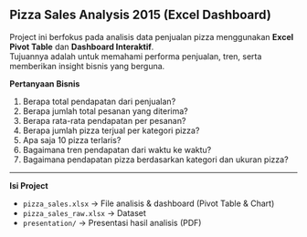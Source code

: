 ## Pizza Sales Analysis 2015 (Excel Dashboard)

Project ini berfokus pada analisis data penjualan pizza menggunakan **Excel Pivot Table** dan **Dashboard Interaktif**.  
Tujuannya adalah untuk memahami performa penjualan, tren, serta memberikan insight bisnis yang berguna.

**Pertanyaan Bisnis**
1. Berapa total pendapatan dari penjualan?  
2. Berapa jumlah total pesanan yang diterima? 
3. Berapa rata-rata pendapatan per pesanan? 
4. Berapa jumlah pizza terjual per kategori pizza?
5. Apa saja 10 pizza terlaris?
6. Bagaimana tren pendapatan dari waktu ke waktu?
7. Bagaimana pendapatan pizza berdasarkan kategori dan ukuran pizza?
---
**Isi Project**
- `pizza_sales.xlsx` → File analisis & dashboard (Pivot Table & Chart)  
- `pizza_sales_raw.xlsx` → Dataset 
- `presentation/` → Presentasi hasil analisis (PDF)  
